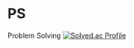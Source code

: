 # PS
Problem Solving
[![Solved.ac Profile](http://mazassumnida.wtf/api/v2/generate_badge?boj=shiueo)](https://solved.ac/shiueo)
